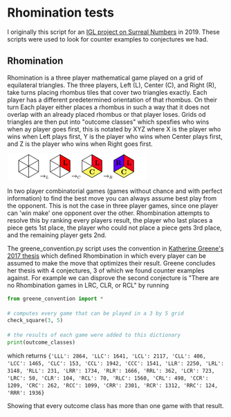 # Rhomination tests

I originally this script for an [IGL project on Surreal Numbers](https://math.illinois.edu/research/igl/projects?field_project_semester_value=Summer&field_project_year_value=2019)
in 2019. These scripts were used to look for counter examples to conjectures we had.

## Rhomination

Rhomination is a three player mathematical game played on a grid of equilateral triangles. The three players, Left (L), Center (C), and Right (R), 
take turns placing rhombus tiles that cover two triangles exactly. Each player has a different predetermined orientation of that rhombus. On their 
turn Each player either places a rhombus in such a way that it does not overlap with an already placed rhombus or that player loses. Grids od triangles 
are then put into "outcome classes" which spesfies who wins when ay player goes first, this is notated by XYZ where X is the player who wins when Left plays 
first, Y is the player who wins when Center plays first, and Z is the player who wins when Right goes first.

![Example Rhombination game](/images/rhombination_example.png)

In two player combinatorial games (games without chance and with perfect information) to find the best move you can always assume best play from the opponent. 
This is not the case in three player games, since one player can 'win make' one opponent over the other. Rhombination attempts to resolve this by ranking every 
players result, the player who last places a piece gets 1st place, the player who could not place a piece gets 3rd place, and the remaining player gets 2nd. 

The greene_convention.py script uses the convention in [Katherine Greene's 2017 thesis](https://wakespace.lib.wfu.edu/bitstream/handle/10339/82171/Greene_wfu_0248M_11002.pdf) 
which defined Rhombination in which every player can be assumed to make the move that optimizes their result. Greene concludes her thesis with 4 conjectures, 
3 of which we found counter examples against. For example we can disprove the second conjecture is "There are no Rhombination games in LRC, CLR, or RCL" by running

```python
from greene_convention import *

# computes every game that can be played in a 3 by 5 grid
check_square(3, 5)

# the results of each game were added to this dictionary
print(outcome_classes)
```

which returns ```{'LLL': 2864, 'LLC': 1641, 'LCL': 2117, 'CLL': 406, 'LCC': 1465, 'CLC': 153, 'CCL': 1942, 'CCC': 1541, 'LLR': 2250, 'LRL': 3148, 'RLL': 231, 'LRR': 1734, 'RLR': 1666, 'RRL': 362, 'LCR': 723, 'LRC': 50, 'CLR': 104, 'RCL': 70, 'RLC': 1560, 'CRL': 498, 'CCR': 1209, 'CRC': 262, 'RCC': 1099, 'CRR': 2301, 'RCR': 1312, 'RRC': 124, 'RRR': 1936}```

Showing that every outcome class has more than one game with that result. 
